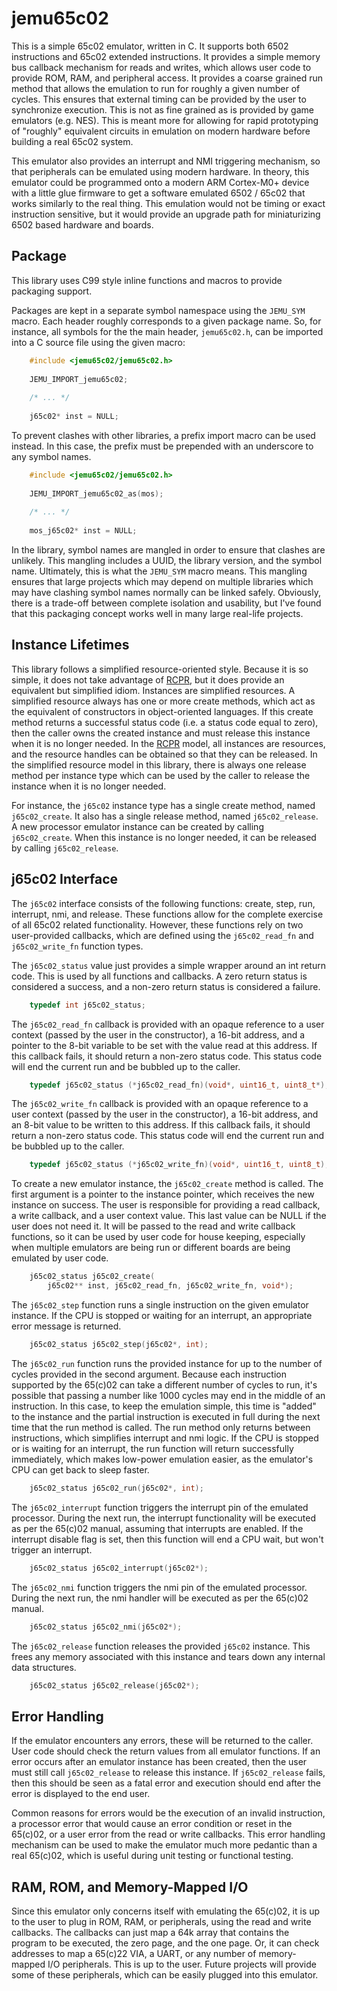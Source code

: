 jemu65c02
=========

This is a simple 65c02 emulator, written in C. It supports both 6502
instructions and 65c02 extended instructions. It provides a simple memory bus
callback mechanism for reads and writes, which allows user code to provide ROM,
RAM, and peripheral access. It provides a coarse grained run method that allows
the emulation to run for roughly a given number of cycles. This ensures that
external timing can be provided by the user to synchronize execution. This is
not as fine grained as is provided by game emulators (e.g. NES). This is meant
more for allowing for rapid prototyping of "roughly" equivalent circuits in
emulation on modern hardware before building a real 65c02 system.

This emulator also provides an interrupt and NMI triggering mechanism, so that
peripherals can be emulated using modern hardware. In theory, this emulator
could be programmed onto a modern ARM Cortex-M0+ device with a little glue
firmware to get a software emulated 6502 / 65c02 that works similarly to the
real thing. This emulation would not be timing or exact instruction sensitive,
but it would provide an upgrade path for miniaturizing 6502 based hardware and
boards.

Package
-------

This library uses C99 style inline functions and macros to provide packaging
support.

Packages are kept in a separate symbol namespace using the `JEMU_SYM` macro.
Each header roughly corresponds to a given package name. So, for instance, all
symbols for the the main header, `jemu65c02.h`, can be imported into a C source
file using the given macro:

```C
    #include <jemu65c02/jemu65c02.h>
    
    JEMU_IMPORT_jemu65c02;
    
    /* ... */
    
    j65c02* inst = NULL;
```

To prevent clashes with other libraries, a prefix import macro can be used
instead. In this case, the prefix must be prepended with an underscore to any
symbol names.

```C
    #include <jemu65c02/jemu65c02.h>
    
    JEMU_IMPORT_jemu65c02_as(mos);
    
    /* ... */
    
    mos_j65c02* inst = NULL;
```

In the library, symbol names are mangled in order to ensure that clashes are
unlikely. This mangling includes a UUID, the library version, and the symbol
name. Ultimately, this is what the `JEMU_SYM` macro means. This mangling ensures
that large projects which may depend on multiple libraries which may have
clashing symbol names normally can be linked safely. Obviously, there is a
trade-off between complete isolation and usability, but I've found that this
packaging concept works well in many large real-life projects.

Instance Lifetimes
------------------

This library follows a simplified resource-oriented style. Because it is so
simple, it does not take advantage of [RCPR][rcpr-link], but it does provide an
equivalent but simplified idiom. Instances are simplified resources. A
simplified resource always has one or more create methods, which act as the
equivalent of constructors in object-oriented languages. If this create method
returns a successful status code (i.e. a status code equal to zero), then the
caller owns the created instance and must release this instance when it is no
longer needed. In the [RCPR][rcpr-link] model, all instances are resources, and
the resource handles can be obtained so that they can be released. In the
simplified resource model in this library, there is always one release method
per instance type which can be used by the caller to release the instance when
it is no longer needed.

[rcpr-link]: https://github.com/nanolith/rcpr

For instance, the `j65c02` instance type has a single create method, named
`j65c02_create`. It also has a single release method, named `j65c02_release`. A
new processor emulator instance can be created by calling `j65c02_create`. When
this instance is no longer needed, it can be released by calling
`j65c02_release`.

j65c02 Interface
----------------

The `j65c02` interface consists of the following functions: create, step, run,
interrupt, nmi, and release. These functions allow for the complete exercise of
all 65c02 related functionality. However, these functions rely on two
user-provided callbacks, which are defined using the `j65c02_read_fn` and
`j65c02_write_fn` function types.

The `j65c02_status` value just provides a simple wrapper around an int return
code. This is used by all functions and callbacks. A zero return status is
considered a success, and a non-zero return status is considered a failure.

```C
    typedef int j65c02_status;
```

The `j65c02_read_fn` callback is provided with an opaque reference to a user
context (passed by the user in the constructor), a 16-bit address, and a pointer
to the 8-bit variable to be set with the value read at this address. If this
callback fails, it should return a non-zero status code. This status code will
end the current run and be bubbled up to the caller.

```C
    typedef j65c02_status (*j65c02_read_fn)(void*, uint16_t, uint8_t*);
```

The `j65c02_write_fn` callback is provided with an opaque reference to a user
context (passed by the user in the constructor), a 16-bit address, and an 8-bit
value to be written to this address. If this callback fails, it should return a
non-zero status code. This status code will end the current run and be bubbled
up to the caller.

```C
    typedef j65c02_status (*j65c02_write_fn)(void*, uint16_t, uint8_t);
```

To create a new emulator instance, the `j65c02_create` method is called. The
first argument is a pointer to the instance pointer, which receives the new
instance on success. The user is responsible for providing a read callback, a
write callback, and a user context value. This last value can be NULL if the
user does not need it. It will be passed to the read and write callback
functions, so it can be used by user code for house keeping, especially when
multiple emulators are being run or different boards are being emulated by user
code.

```C
    j65c02_status j65c02_create(
        j65c02** inst, j65c02_read_fn, j65c02_write_fn, void*);
```

The `j65c02_step` function runs a single instruction on the given emulator
instance. If the CPU is stopped or waiting for an interrupt, an appropriate
error message is returned.

```C
    j65c02_status j65c02_step(j65c02*, int);
```


The `j65c02_run` function runs the provided instance for up to the number of
cycles provided in the second argument. Because each instruction supported by
the 65(c)02 can take a different number of cycles to run, it's possible that
passing a number like 1000 cycles may end in the middle of an instruction. In
this case, to keep the emulation simple, this time is "added" to the instance
and the partial instruction is executed in full during the next time that the
run method is called. The run method only returns between instructions, which
simplifies interrupt and nmi logic. If the CPU is stopped or is waiting for an
interrupt, the run function will return successfully immediately, which makes
low-power emulation easier, as the emulator's CPU can get back to sleep faster.

```C
    j65c02_status j65c02_run(j65c02*, int);
```

The `j65c02_interrupt` function triggers the interrupt pin of the emulated
processor. During the next run, the interrupt functionality will be executed as
per the 65(c)02 manual, assuming that interrupts are enabled. If the
interrupt disable flag is set, then this function will end a CPU wait, but won't
trigger an interrupt.

```C
    j65c02_status j65c02_interrupt(j65c02*);
```

The `j65c02_nmi` function triggers the nmi pin of the emulated
processor. During the next run, the nmi handler will be executed as per
the 65(c)02 manual.

```C
    j65c02_status j65c02_nmi(j65c02*);
```

The `j65c02_release` function releases the provided `j65c02` instance. This
frees any memory associated with this instance and tears down any internal data
structures.

```C
    j65c02_status j65c02_release(j65c02*);
```

Error Handling
--------------

If the emulator encounters any errors, these will be returned to the caller.
User code should check the return values from all emulator functions. If an
error occurs after an emulator instance has been created, then the user must
still call `j65c02_release` to release this instance. If `j65c02_release` fails,
then this should be seen as a fatal error and execution should end after the
error is displayed to the end user.

Common reasons for errors would be the execution of an invalid instruction, a
processor error that would cause an error condition or reset in the 65(c)02, or
a user error from the read or write callbacks. This error handling mechanism can
be used to make the emulator much more pedantic than a real 65(c)02, which is
useful during unit testing or functional testing.

RAM, ROM, and Memory-Mapped I/O
-------------------------------

Since this emulator only concerns itself with emulating the 65(c)02, it is up to
the user to plug in ROM, RAM, or peripherals, using the read and write
callbacks. The callbacks can just map a 64k array that contains the program to
be executed, the zero page, and the one page. Or, it can check addresses to map
a 65(c)22 VIA, a UART, or any number of memory-mapped I/O peripherals. This is
up to the user. Future projects will provide some of these peripherals, which
can be easily plugged into this emulator.
